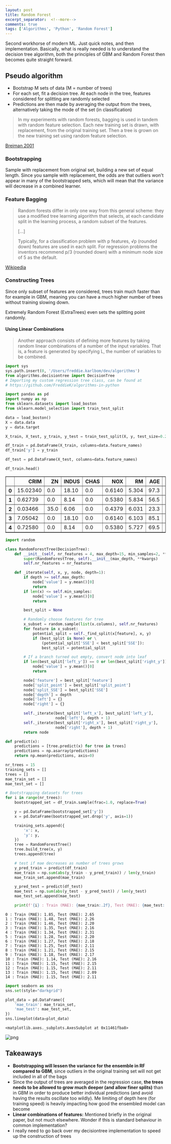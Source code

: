 ```yaml
---
layout: post
title: Random Forest
excerpt_separator:  <!--more-->
comments: true
tags: ['Algorithms', 'Python', 'Random Forest']
---
```

Second workhorse of modern ML. Just quick notes, and then implementation. Basically, what is really needed is to understand the decision tree algorithm, both the principles of GBM and Random Forest then becomes quite straight forward.

## Pseudo algorithm
- Bootstrap M sets of data (M = number of trees)
- For each set, fit a decision tree. At each node in the tree, features considered for splitting are randomly selected
- Predictions are then made by averaging the output from the trees, alternatively taking the mode of the set (in classification)

> In my experiments with random forests, bagging is used in tandem with random feature selection. Each new training set is drawn, with replacement, from the original training set. Then a tree is grown on the new training set using
random feature selection.

[Breiman 2001](https://www.stat.berkeley.edu/~breiman/randomforest2001.pdf)

<!--more-->

### Bootstrapping
Sample with replacement from original set, building a new set of equal length. Since you sample with replacement, the odds are that outliers won't appear in many of the bootstrapped sets, which will mean that the variance will decrease in a combined learner.

### Feature Bagging
> Random forests differ in only one way from this general scheme: they use a modified tree learning algorithm that selects, at each candidate split in the learning process, a random subset of the features.
>
> [...]
>
> Typically, for a classification problem with p features, √p (rounded down) features are used in each split. For regression problems the inventors recommend p/3 (rounded down) with a minimum node size of 5 as the default.

[Wikipedia](https://en.wikipedia.org/wiki/Random_forest)

### Constructing Trees
Since only subset of features are considered, trees train much faster than for example in GBM, meaning you can have a much higher number of trees without training slowing down.

Extremely Random Forest (ExtraTrees) even sets the splitting point randomly.

#### Using Linear Combinations
> Another approach consists of defining more features by taking random linear combinations of a number of the input variables. That is, a feature is generated by specifying L, the number of variables to be combined.


```python
import sys
sys.path.insert(0, '/Users/freddie.karlbom/dev/algorithms')
from algorithms.decisiontree import DecisionTree
# Importing my custom regression tree class, can be found at
# https://github.com/FreddieK/algorithms-in-python
```


```python
import pandas as pd
import numpy as np
from sklearn.datasets import load_boston
from sklearn.model_selection import train_test_split

data = load_boston()
X = data.data
y = data.target

X_train, X_test, y_train, y_test = train_test_split(X, y, test_size=0.2, random_state=42)

df_train = pd.DataFrame(X_train, columns=data.feature_names)
df_train['y'] = y_train

df_test = pd.DataFrame(X_test, columns=data.feature_names)
```


```python
df_train.head()
```




<div>
<style scoped>
    .dataframe tbody tr th:only-of-type {
        vertical-align: middle;
    }

    .dataframe tbody tr th {
        vertical-align: top;
    }

    .dataframe thead th {
        text-align: right;
    }
</style>
<table border="1" class="dataframe">
  <thead>
    <tr style="text-align: right;">
      <th></th>
      <th>CRIM</th>
      <th>ZN</th>
      <th>INDUS</th>
      <th>CHAS</th>
      <th>NOX</th>
      <th>RM</th>
      <th>AGE</th>
      <th>DIS</th>
      <th>RAD</th>
      <th>TAX</th>
      <th>PTRATIO</th>
      <th>B</th>
      <th>LSTAT</th>
      <th>y</th>
    </tr>
  </thead>
  <tbody>
    <tr>
      <th>0</th>
      <td>15.02340</td>
      <td>0.0</td>
      <td>18.10</td>
      <td>0.0</td>
      <td>0.6140</td>
      <td>5.304</td>
      <td>97.3</td>
      <td>2.1007</td>
      <td>24.0</td>
      <td>666.0</td>
      <td>20.2</td>
      <td>349.48</td>
      <td>24.91</td>
      <td>12.0</td>
    </tr>
    <tr>
      <th>1</th>
      <td>0.62739</td>
      <td>0.0</td>
      <td>8.14</td>
      <td>0.0</td>
      <td>0.5380</td>
      <td>5.834</td>
      <td>56.5</td>
      <td>4.4986</td>
      <td>4.0</td>
      <td>307.0</td>
      <td>21.0</td>
      <td>395.62</td>
      <td>8.47</td>
      <td>19.9</td>
    </tr>
    <tr>
      <th>2</th>
      <td>0.03466</td>
      <td>35.0</td>
      <td>6.06</td>
      <td>0.0</td>
      <td>0.4379</td>
      <td>6.031</td>
      <td>23.3</td>
      <td>6.6407</td>
      <td>1.0</td>
      <td>304.0</td>
      <td>16.9</td>
      <td>362.25</td>
      <td>7.83</td>
      <td>19.4</td>
    </tr>
    <tr>
      <th>3</th>
      <td>7.05042</td>
      <td>0.0</td>
      <td>18.10</td>
      <td>0.0</td>
      <td>0.6140</td>
      <td>6.103</td>
      <td>85.1</td>
      <td>2.0218</td>
      <td>24.0</td>
      <td>666.0</td>
      <td>20.2</td>
      <td>2.52</td>
      <td>23.29</td>
      <td>13.4</td>
    </tr>
    <tr>
      <th>4</th>
      <td>0.72580</td>
      <td>0.0</td>
      <td>8.14</td>
      <td>0.0</td>
      <td>0.5380</td>
      <td>5.727</td>
      <td>69.5</td>
      <td>3.7965</td>
      <td>4.0</td>
      <td>307.0</td>
      <td>21.0</td>
      <td>390.95</td>
      <td>11.28</td>
      <td>18.2</td>
    </tr>
  </tbody>
</table>
</div>




```python
import random

class RandomForestTree(DecisionTree):
    def __init__(self, nr_features = 4, max_depth=15, min_samples=2, **kwargs):
        super(RandomForestTree, self).__init__(max_depth, **kwargs)
        self.nr_features = nr_features

    def _iterate(self, x, y, node, depth=1):
        if depth >= self.max_depth:
            node['value'] = y.mean()[0]
            return
        if len(x) <= self.min_samples:
            node['value'] = y.mean()[0]
            return

        best_split = None

        # Randomly choose features for tree
        x_subset = random.sample(list(x.columns), self.nr_features)
        for feature in x_subset:
            potential_split = self._find_split(x[feature], x, y)
            if (best_split is None) or \
                (potential_split['SSE'] < best_split['SSE']):
                best_split = potential_split

        # If a branch turned out empty, convert node into leaf
        if len(best_split['left_y']) == 0 or len(best_split['right_y']) == 0:
            node['value'] = y.mean()[0]
            return

        node['feature'] = best_split['feature']
        node['split_point'] = best_split['split_point']
        node['split_SSE'] = best_split['SSE']
        node['depth'] = depth
        node['left'] = {}
        node['right'] = {}

        self._iterate(best_split['left_x'], best_split['left_y'],
                      node['left'], depth + 1)
        self._iterate(best_split['right_x'], best_split['right_y'],
                      node['right'], depth + 1)
        return node
```


```python
def predict(x):
    predictions = [tree.predict(x) for tree in trees]
    predictions = np.asarray(predictions)
    return np.mean(predictions, axis=0)
```


```python
nr_trees = 15
training_sets = []
trees = []
mae_train_set = []
mae_test_set = []

# Bootstrapping datasets for trees
for i in range(nr_trees):
    bootstrapped_set = df_train.sample(frac=1.0, replace=True)

    y = pd.DataFrame(bootstrapped_set['y'])
    x = pd.DataFrame(bootstrapped_set.drop('y', axis=1))

    training_sets.append({
        'x': x,
        'y': y,
    })
    tree = RandomForestTree()
    tree.build_tree(x, y)
    trees.append(tree)

    # test if mae decreases as number of trees grows
    y_pred_train = predict(df_train)
    mae_train = np.sum(abs(y_train - y_pred_train)) / len(y_train)
    mae_train_set.append(mae_train)

    y_pred_test = predict(df_test)
    mae_test = np.sum(abs(y_test - y_pred_test)) / len(y_test)
    mae_test_set.append(mae_test)

    print(f'{i} : Train (MAE): {mae_train:.2f}, Test (MAE): {mae_test:.2f}')
```

    0 : Train (MAE): 1.85, Test (MAE): 2.65
    1 : Train (MAE): 1.48, Test (MAE): 2.26
    2 : Train (MAE): 1.46, Test (MAE): 2.20
    3 : Train (MAE): 1.35, Test (MAE): 2.16
    4 : Train (MAE): 1.34, Test (MAE): 2.31
    5 : Train (MAE): 1.28, Test (MAE): 2.20
    6 : Train (MAE): 1.27, Test (MAE): 2.18
    7 : Train (MAE): 1.25, Test (MAE): 2.11
    8 : Train (MAE): 1.21, Test (MAE): 2.15
    9 : Train (MAE): 1.18, Test (MAE): 2.17
    10 : Train (MAE): 1.14, Test (MAE): 2.16
    11 : Train (MAE): 1.15, Test (MAE): 2.15
    12 : Train (MAE): 1.15, Test (MAE): 2.11
    13 : Train (MAE): 1.15, Test (MAE): 2.09
    14 : Train (MAE): 1.15, Test (MAE): 2.11



```python
import seaborn as sns
sns.set(style="darkgrid")

plot_data = pd.DataFrame({
    'mae_train': mae_train_set,
    'mae_test': mae_test_set,
})
sns.lineplot(data=plot_data)
```




    <matplotlib.axes._subplots.AxesSubplot at 0x11461fba8>




![png](/assets/images/random_forest_files/random_forest_7_1.png)


## Takeaways
- **Bootstrapping will lessen the variance for the ensemble in RF compared to GBM**, since outliers in the original training set will not get included in all of the bags
- Since the output of trees are averaged in the regression case, **the trees needs to be allowed to grow much deeper (and allow finer splits)** than in GBM in order to produce better individual predictions (and avoid having the results oscillate too wildly). Me limiting of depth here (for training speed) is heavily impacting how good the ensembled model can become
- **Linear combinations of features:** Mentioned briefly in the original paper, but not much elsewhere. Wonder if this is standard behaviour in common implementation?
- I really need to go back over my decisiontree implementation to speed up the construction of trees
